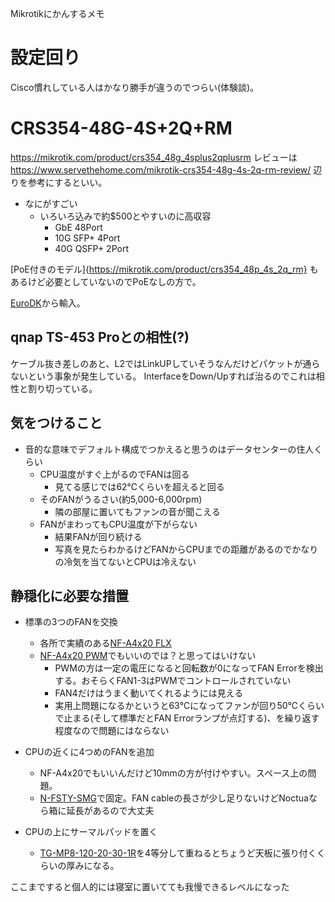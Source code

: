 Mikrotikにかんするメモ

# 設定回り
Cisco慣れしている人はかなり勝手が違うのでつらい(体験談)。

# CRS354-48G-4S+2Q+RM
https://mikrotik.com/product/crs354_48g_4splus2qplusrm
レビューは https://www.servethehome.com/mikrotik-crs354-48g-4s-2q-rm-review/ 辺りを参考にするといい。

- なにがすごい
    - いろいろ込みで約$500とやすいのに高収容
        - GbE 48Port
        - 10G SFP+ 4Port
        - 40G QSFP+ 2Port

[PoE付きのモデル]{https://mikrotik.com/product/crs354_48p_4s_2q_rm} もあるけど必要としていないのでPoEなしの方で。

[EuroDK](https://www.eurodk.com/en/products/mikrotik)から輸入。

## qnap TS-453 Proとの相性(?)
ケーブル抜き差しのあと、L2ではLinkUPしていそうなんだけどパケットが通らないという事象が発生している。
InterfaceをDown/Upすれば治るのでこれは相性と割り切っている。

## 気をつけること
- 音的な意味でデフォルト構成でつかえると思うのはデータセンターの住人くらい
    - CPU温度がすぐ上がるのでFANは回る
        - 見てる感じでは62℃くらいを超えると回る
    - そのFANがうるさい(約5,000-6,000rpm)
        - 隣の部屋に置いてもファンの音が聞こえる
    - FANがまわってもCPU温度が下がらない
        - 結果FANが回り続ける
        - 写真を見たらわかるけどFANからCPUまでの距離があるのでかなりの冷気を当てないとCPUは冷えない

## 静穏化に必要な措置
- 標準の3つのFANを交換
    - 各所で実績のある[NF-A4x20 FLX](https://noctua.at/en/nf-a4x20-flx)
    - [NF-A4x20 PWM](https://noctua.at/en/nf-a4x20-pwm)でもいいのでは？と思ってはいけない
        - PWMの方は一定の電圧になると回転数が0になってFAN Errorを検出する。おそらくFAN1-3はPWMでコントロールされていない
        - FAN4だけはうまく動いてくれるようには見える
        - 実用上問題になるかというと63℃になってファンが回り50℃くらいで止まる(そして標準だとFAN Errorランプが点灯する)、を繰り返す程度なので問題にはならない

- CPUの近くに4つめのFANを追加
    - NF-A4x20でもいいんだけど10mmの方が付けやすい。スペース上の問題。
    - [N-FSTY-SMG](http://www.nagao-ss.co.jp/original53.html)で固定。FAN cableの長さが少し足りないけどNoctuaなら箱に延長があるので大丈夫

- CPUの上にサーマルパッドを置く
    - [TG-MP8-120-20-30-1R](https://www.shinwa-sangyo.co.jp/products/thermal-sheet/tg-mp8-120-20-30-1r)を4等分して重ねるとちょうど天板に張り付くくらいの厚みになる。

ここまですると個人的には寝室に置いてても我慢できるレベルになった